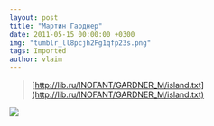 ```yaml
---
layout: post
title: "Мартин Гарднер"
date: 2011-05-15 00:00:00 +0300
img: "tumblr_ll8pcjh2Fg1qfp23s.png"
tags: Imported
author: vlaim
---
```


> [http://lib.ru/INOFANT/GARDNER_M/island.txt](http://lib.ru/INOFANT/GARDNER_M/island.txt)

![](/blog/assets/img/tumblr_ll8pcjh2Fg1qfp23s.png)